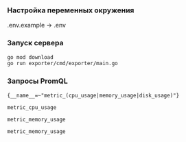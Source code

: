 ### Настройка переменных окружения

.env.example -> .env

### Запуск сервера

```bash
go mod download
go run exporter/cmd/exporter/main.go
```

### Запросы PromQL

```
{__name__=~"metric_(cpu_usage|memory_usage|disk_usage)"}
```

```
metric_cpu_usage
```

```
metric_memory_usage
```

```
metric_memory_usage
```
